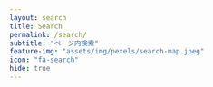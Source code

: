 ```yaml
---
layout: search
title: Search
permalink: /search/
subtitle: "ページ内検索"
feature-img: "assets/img/pexels/search-map.jpeg"
icon: "fa-search"
hide: true
---
```

